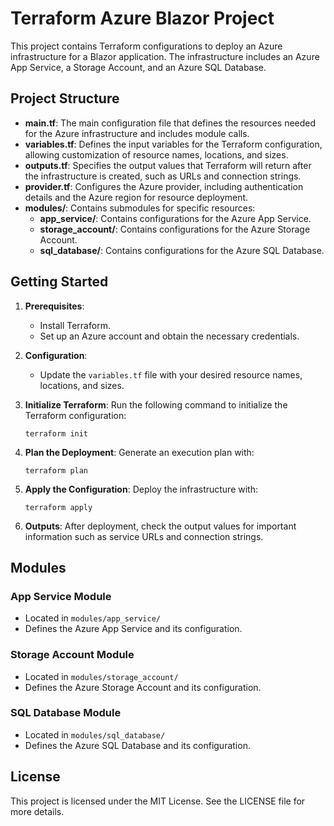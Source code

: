 # Terraform Azure Blazor Project

This project contains Terraform configurations to deploy an Azure infrastructure for a Blazor application. The infrastructure includes an Azure App Service, a Storage Account, and an Azure SQL Database.

## Project Structure

- **main.tf**: The main configuration file that defines the resources needed for the Azure infrastructure and includes module calls.
- **variables.tf**: Defines the input variables for the Terraform configuration, allowing customization of resource names, locations, and sizes.
- **outputs.tf**: Specifies the output values that Terraform will return after the infrastructure is created, such as URLs and connection strings.
- **provider.tf**: Configures the Azure provider, including authentication details and the Azure region for resource deployment.
- **modules/**: Contains submodules for specific resources:
  - **app_service/**: Contains configurations for the Azure App Service.
  - **storage_account/**: Contains configurations for the Azure Storage Account.
  - **sql_database/**: Contains configurations for the Azure SQL Database.

## Getting Started

1. **Prerequisites**:
   - Install Terraform.
   - Set up an Azure account and obtain the necessary credentials.

2. **Configuration**:
   - Update the `variables.tf` file with your desired resource names, locations, and sizes.

3. **Initialize Terraform**:
   Run the following command to initialize the Terraform configuration:
   ```
   terraform init
   ```

4. **Plan the Deployment**:
   Generate an execution plan with:
   ```
   terraform plan
   ```

5. **Apply the Configuration**:
   Deploy the infrastructure with:
   ```
   terraform apply
   ```

6. **Outputs**:
   After deployment, check the output values for important information such as service URLs and connection strings.

## Modules

### App Service Module
- Located in `modules/app_service/`
- Defines the Azure App Service and its configuration.

### Storage Account Module
- Located in `modules/storage_account/`
- Defines the Azure Storage Account and its configuration.

### SQL Database Module
- Located in `modules/sql_database/`
- Defines the Azure SQL Database and its configuration.

## License
This project is licensed under the MIT License. See the LICENSE file for more details.